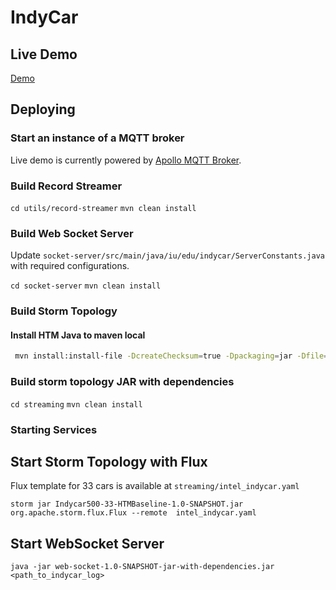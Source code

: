 
# IndyCar

## Live Demo

[Demo](http://indycar.demo.2.s3-website-us-east-1.amazonaws.com)

## Deploying

### Start an instance of a MQTT broker

Live demo is currently powered by [Apollo MQTT Broker](https://github.com/apache/activemq-apollo). 

### Build Record Streamer

```cd utils/record-streamer```
```mvn clean install```

### Build Web Socket Server

Update ```socket-server/src/main/java/iu/edu/indycar/ServerConstants.java``` with required configurations.

```cd socket-server```
```mvn clean install```

### Build Storm Topology

#### Install HTM Java to maven local

```bash
 mvn install:install-file -DcreateChecksum=true -Dpackaging=jar -Dfile=streaming/src/main/resources/htm.java-0.6.13-all.jar -DgroupId=org.numenta.nupic -DartifactId=htm-java -Dversion=0.6.13
```

### Build storm topology JAR with dependencies

```cd streaming```
```mvn clean install```

### Starting Services

## Start Storm Topology with Flux

Flux template for 33 cars is available at ```streaming/intel_indycar.yaml```

```storm jar Indycar500-33-HTMBaseline-1.0-SNAPSHOT.jar org.apache.storm.flux.Flux --remote  intel_indycar.yaml```

## Start WebSocket Server

```
java -jar web-socket-1.0-SNAPSHOT-jar-with-dependencies.jar <path_to_indycar_log>
```
 